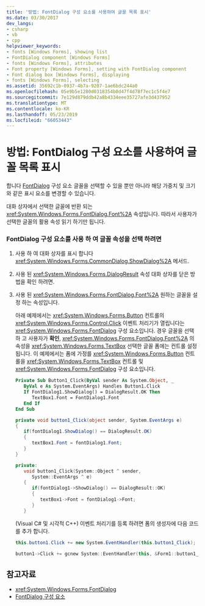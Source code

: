 ```yaml
---
title: '방법: FontDialog 구성 요소를 사용하여 글꼴 목록 표시'
ms.date: 03/30/2017
dev_langs:
- csharp
- vb
- cpp
helpviewer_keywords:
- fonts [Windows Forms], showing list
- FontDialog component [Windows Forms]
- fonts [Windows Forms], attributes
- Font property [Windows Forms], setting with FontDialog component
- Font dialog box [Windows Forms], displaying
- fonts [Windows Forms], selecting
ms.assetid: 35692c1b-0937-4b7a-9207-1ae6bdc244a0
ms.openlocfilehash: 05e9b5e1280d0318354b0d47f4d78f7ec1c5f4e7
ms.sourcegitcommit: 7e129d879ddb42a8b4334eee35727afe3d437952
ms.translationtype: MT
ms.contentlocale: ko-KR
ms.lasthandoff: 05/23/2019
ms.locfileid: "66053443"
---
```

# <a name="how-to-show-a-font-list-with-the-fontdialog-component"></a>방법: FontDialog 구성 요소를 사용하여 글꼴 목록 표시
합니다 [FontDialog](fontdialog-component-windows-forms.md) 구성 요소 글꼴을 선택할 수 있을 뿐만 아니라 해당 가중치 및 크기와 같은 표시 요소를 변경할 수 있습니다.  
  
 대화 상자에서 선택한 글꼴에 반환 되는 <xref:System.Windows.Forms.FontDialog.Font%2A> 속성입니다. 따라서 사용자가 선택한 글꼴의 활용 속성 읽기 하기만 됩니다.  
  
### <a name="to-select-font-properties-using-the-fontdialog-component"></a>FontDialog 구성 요소를 사용 하 여 글꼴 속성을 선택 하려면  
  
1. 사용 하 여 대화 상자를 표시 합니다 <xref:System.Windows.Forms.CommonDialog.ShowDialog%2A> 메서드.  
  
2. 사용 된 <xref:System.Windows.Forms.DialogResult> 속성 대화 상자를 닫은 방법을 확인 하려면.  
  
3. 사용 된 <xref:System.Windows.Forms.FontDialog.Font%2A> 원하는 글꼴을 설정 하는 속성입니다.  
  
     아래 예제에서는 <xref:System.Windows.Forms.Button> 컨트롤의 <xref:System.Windows.Forms.Control.Click> 이벤트 처리기가 열립니다는 <xref:System.Windows.Forms.FontDialog> 구성 요소입니다. 경우 글꼴을 선택 하 고 사용자가 **확인**, <xref:System.Windows.Forms.FontDialog.Font%2A> 의 속성을 <xref:System.Windows.Forms.TextBox> 선택한 글꼴 폼에는 컨트롤 설정 됩니다. 이 예제에서는 폼에 가정를 <xref:System.Windows.Forms.Button> 컨트롤을 <xref:System.Windows.Forms.TextBox> 컨트롤 및 <xref:System.Windows.Forms.FontDialog> 구성 요소입니다.  
  
    ```vb  
    Private Sub Button1_Click(ByVal sender As System.Object, _  
       ByVal e As System.EventArgs) Handles Button1.Click  
       If FontDialog1.ShowDialog() = DialogResult.OK Then  
          TextBox1.Font = FontDialog1.Font  
       End If  
    End Sub  
    ```  
  
    ```csharp  
    private void button1_Click(object sender, System.EventArgs e)  
    {  
       if(fontDialog1.ShowDialog() == DialogResult.OK)  
       {  
          textBox1.Font = fontDialog1.Font;  
       }  
    }  
    ```  
  
    ```cpp  
    private:  
       void button1_Click(System::Object ^ sender,  
          System::EventArgs ^ e)  
       {  
          if(fontDialog1->ShowDialog() == DialogResult::OK)  
          {  
             textBox1->Font = fontDialog1->Font;  
          }  
       }  
    ```  
  
     (Visual C# 및 시각적 C++) 이벤트 처리기를 등록 하려면 폼의 생성자에 다음 코드를 추가 합니다.  
  
    ```csharp  
    this.button1.Click += new System.EventHandler(this.button1_Click);  
    ```  
  
    ```cpp  
    button1->Click += gcnew System::EventHandler(this, &Form1::button1_Click);  
    ```  
  
## <a name="see-also"></a>참고자료

- <xref:System.Windows.Forms.FontDialog>
- [FontDialog 구성 요소](fontdialog-component-windows-forms.md)
